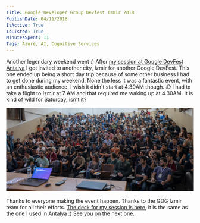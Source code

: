 ```yaml
---
Title: Google Developer Group Devfest Izmir 2018
PublishDate: 04/11/2018
IsActive: True
IsListed: True
MinutesSpent: 11
Tags: Azure, AI, Cognitive Services
---
```


Another legendary weekend went :) After [my session at Google DevFest Antalya](https://daron.blog/cognitive-services-google-devfest-antalya) I got invited to another city, Izmir for another Google DevFest. This one ended up being a short day trip because of some other business I had to get done during my weekend. None the less it was a fantastic event, with an enthusiastic audience. I wish it didn't start at 4.30AM though. :D I had to take a flight to Izmir at 7 AM and that required me waking up at 4.30AM. It is kind of wild for Saturday, isn't it? 

![Google DevFest Izmir](media/Cognitive-Services-Google-DevFest-Izmir/20181103_122100_002.jpg)

Thanks to everyone making the event happen. Thanks to the GDG Izmir team for all their efforts. [The deck for my session is here](http://daron.me/decks), it is the same as the one I used in Antalya :) See you on the next one. 
